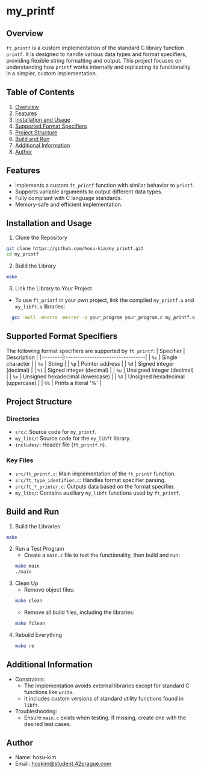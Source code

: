 # my_printf
## Overview
`ft_printf` is a custom implementation of the standard C library function `printf`. It is designed to handle various data types and format specifiers, providing flexible string formatting and output. This project focuses on understanding how `printf` works internally and replicating its functionality in a simpler, custom implementation.
## Table of Contents
1. [Overview](#overview)
2. [Features](#features)
3. [Installation and Usage](#installation-and-usage)
4. [Supported Format Specifiers](#supported-format-specifiers)
5. [Project Structure](#project-structure)
6. [Build and Run](#build-and-run)
7. [Additional Information](#additional-information)
8. [Author](#author)
## Features
- Implements a custom `ft_printf` function with similar behavior to `printf`.
- Supports variable arguments to output different data types.
- Fully compliant with C language standards.
- Memory-safe and efficient implementation.
## Installation and Usage
1. Clone the Repository
```sh
git clone https://github.com/hosu-kim/my_printf.git
cd my_printf
```
2. Build the Library
```sh
make
```
3. Link the Library to Your Project
- To use `ft_printf` in your own project, link the compiled `my_printf.a` and `my_libft.a` libraries:
```sh
  gcc -Wall -Wextra -Werror -o your_program your_program.c my_printf.a my_libc/my_libft.a
```
## Supported Format Specifiers
The following format specifiers are supported by `ft_printf`:
| Specifier	| Description                    |
|:--------|:---------------------------------|
| `%c`    | Single character                 |
| `%s`    | String                           |
| `%p`    | Pointer address                  |
| `%d`    | Signed integer (decimal)         |
| `%i`    | Signed integer (decimal)         |
| `%u`    | Unsigned integer (decimal)       |
| `%x`    | Unsigned hexadecimal (lowercase) |
| `%X`    | Unsigned hexadecimal (uppercase) |
| `%%`    | Prints a literal '%'             |
## Project Structure
### Directories
- `src/`: Source code for `my_printf`.
- `my_libc/`: Source code for the `my_libft` library.
- `includes/`: Header file (`ft_printf.h`).
### Key Files
- `src/ft_printf.c`: Main implementation of the `ft_printf` function.
- `src/ft_type_identifier.c`: Handles format specifier parsing.
- `src/ft_*_printer.c`: Outputs data based on the format specifier.
- `my_libc/`: Contains auxiliary `my_libft` functions used by `ft_printf`.
## Build and Run
1. Build the Libraries
  ```sh
  make
  ```
2. Run a Test Program
   - Create a `main.c` file to test the functionality, then build and run:
   ```sh
   make main
   ./main
   ```
3. Clean Up
   - Remove object files:
   ```sh
   make clean
   ```
   - Remove all build files, including the libraries:
   ```sh
   make fclean
   ```
4. Rebuild Everything
   ```sh
   make re
   ```
## Additional Information
- Constraints:
  - The implementation avoids external libraries except for standard C functions like `write`.
  - It includes custom versions of standard utility functions found in `libft`.
- Troubleshooting:
  - Ensure `main.c` exists when testing. If missing, create one with the desired test cases.
## Author
- Name: hosu-kim
- Email: hoskim@student.42prague.com
   
